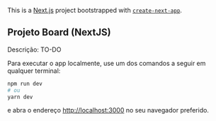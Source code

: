 This is a [Next.js](https://nextjs.org/) project bootstrapped with [`create-next-app`](https://github.com/vercel/next.js/tree/canary/packages/create-next-app).

## Projeto Board (NextJS)

Descrição: TO-DO

Para executar o app localmente, use um dos comandos a seguir em qualquer terminal:

```bash
npm run dev
# ou
yarn dev
```

e abra o endereço [http://localhost:3000](http://localhost:3000) no seu navegador preferido.
